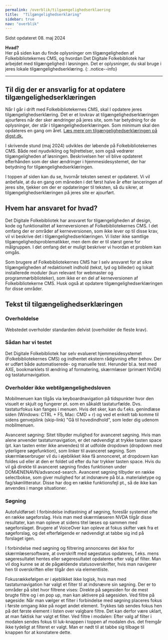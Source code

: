 ```yaml
---
permalink: /overblik/tilgaengelighedserklaering
title:  "Tilgængelighedserklæring"
sidebar: true
nav: "overblik"
---
```

Sidst opdateret 08. maj 2024

**Hvad?**\
 Her på siden kan du finde oplysninger om tilgængeligheden af Folkebibliotekernes CMS, og hvordan Det Digitale Folkebibliotek har arbejdet med tilgængelighed i løsningen. Det er oplysninger, du skal bruge i jeres lokale tilgængelighedserklæring.
{: .notice--info}
***
 
## Til dig der er ansvarlig for at opdatere tilgængelighedserklæringen

Når I går i drift med Folkebibliotekernes CMS, skal I opdatere jeres tilgængelighedserklæring. Det er et lovkrav at tilgængelighedserklæringen ajourføres når der sker ændringer på jeres site, som har betydning for de oplysninger, der står i tilgængelighedserklæringen. Som minimum skal den opdateres en gang om året.  [Læs mere om tilgængelighedserklæringen på digst.dk.](https://digst.dk/digital-inklusion/webtilgaengelighed/om-tilgaengelighedserklaeringen/)

I skrivende stund (maj 2024) udvikles der løbende på Folkebibliotekernes CMS. Både reel nyudvikling og fejlrettelser, som også vedrører tilgængeligheden af løsningen. Beskrivelsen her vil blive opdateret efterhånden som der sker ændringer i hjemmesidesystemet, der har betydning for tilgængelighedserklæringen. 

I toppen af siden kan du se, hvornår teksten senest er opdateret. Vi vil anbefale, at du en gang om måneden i det først halve år efter lanceringen af jeres site, tjekker om der er opdateringer til teksten, så du sikrer, at tilgængelighedserklæringen på jeres site er ajourført.

## Hvem har ansvaret for hvad? 

Det Digitale Folkebibliotek har ansvaret for tilgængeligheden af design, kode og funktionalitet af kerneversionen af Folkebibliotekernes CMS. I det omfang der er områder af kerneversionen, som ikke lever op til disse krav, vil vi beskrive det i tilgængelighedserklæringen. Vi lister ikke samtlige tilgængelighedsproblematikker, men dem der er til størst gene for målgruppen. I det omfang det er muligt beskriver vi hvordan et problem kan omgås.  

Som brugere af Folkebibliotekernes CMS har I selv ansvaret for at sikre tilgængeligheden af redaktionelt indhold (tekst, lyd og billeder) og lokalt installerede moduler (kun relevant for webmaster og programmørbiblioteker), som ikke er en del af kerneversionen af Folkebibliotekerne CMS. Husk også at opdatere tilgængelighedserklæringen for disse områder.

## Tekst til tilgængelighedserklæringen

### Overholdelse
Webstedet overholder standarden delvist (overholder de fleste krav). 

### Sådan har vi testet
Det Digitale Folkebibliotek har selv evalueret hjemmesidesystemet (Folkebibliotekernes CMS) og indhentet ekstern rådgivning efter behov. Der er udført både automatiserede- og manuelle test. Herunder bl.a. test med AXE, bookmarklets til ændring af formatering, skærmlæser (primært NVDA) og tastaturnavigation. 

### Overholder ikke webtilgængelighedsloven

Mobilmenuen kan tilgås via keyboardnavigation på tidspunkter hvor den visuelt er skjult og fungerer pt. som en såkaldt tastaturfælde. Dvs. tastaturfokus kan fanges i menuen. Hvis det sker, kan du f.eks. genindlæse siden (Windows: CTRL + F5, Mac: CMD + r) og ved et enkelt tab komme til sidens genvejslink (skip-link) "Gå til hovedindhold", som leder dig udenom mobilmenuen.  

Avanceret søgning: Sitet tilbyder mulighed for avanceret søgning. Hvis man alene anvender tastaturnavigation, er det nødvendigt at trykke tasten space (pt. kan tasten enter ikke anvendes) til at udfolde dropdown (dropdown med yderligere søgefunktion), som linker til avanceret søgning. Som skærmlæserbruger vil du i øjeblikket ikke få annonceret, at dropdowm kan foldes ud eller at den er foldet ud efter du har trykker tasten space. Hvis du vil gå direkte til avanceret søgning findes funktionen under DOMÆNENAVN/advanced-search. Avanceret søgning tilbyder en række selectbokse, som giver mulighed for at indsnævre på bl.a. materialetype og fag/skønlitteratur. Disse har dog en række funktionsfejl pt., så de ikke kan anvendes i mange situationer.  

### Søgning
Autofuldførsel: I forbindelse indtastning af søgning, foreslår systemet ofte en række søgeforslag. Hvis man med skærmlæseren NVDA tilgår disse resultater, kan man opleve at sidens titel læses op sammen med søgeforslaget. Brugere af VoiceOver kan opleve at fokus skifter væk fra et søgeforslag, og det efterfølgende er nødvendigt at tabbe sig ind på forslaget igen. 
 
I forbindelse med søgning og filtrering annonceres det ikke for skærmlæsersoftware, at overskrift med søgestatus opdateres, f.eks. mens søgeresultatet hentes eller søgeresultatet opdateres efter valg af filter. Man vil dog kunne se at de pågældende statusoverskrifter, hvis man navigerer hen til overskriften eller tilgår den via elementliste.   
 
Fokusrækkefølgen er i øjeblikket ikke logisk, hvis man med tastaturnavigation har valgt et filter til at indsnævre sin søgning. Der er to områder på sitet hvor filtrene vises: Direkte på søgesiden for de mest brugte filtre og i en pop up, man kan aktivere på søgesiden. Ved filtre på søgeside: Når man vælger et filter i forbindelse med søgning placeres fokus i første omgang ikke på noget andet element. Trykkes tab sendes fokus hen på det første element i listen over valgbare filtre. Det kan derfor være uklart, at man faktisk har valgt et filter. Ved filtre i modalen: Efter valg af filter i modalen sendes fokus til luk-knappen i toppen af modalen dvs. det fremgår ikke tydeligt at filteret er valgt. Man er nødt til at tabbe sig tilbage til knappen for at konstatere dette.



 



